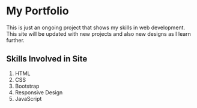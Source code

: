 # My Portfolio 

This is just an ongoing project that shows my skills in web development. This site will be updated with new projects and also new designs as I learn further.

## Skills Involved in Site
1) HTML
2) CSS
3) Bootstrap
4) Responsive Design
5) JavaScript